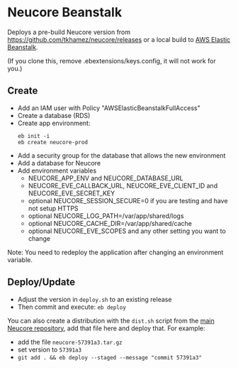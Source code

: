 # Neucore Beanstalk

Deploys a pre-build Neucore version from https://github.com/tkhamez/neucore/releases
or a local build to [AWS Elastic Beanstalk](https://aws.amazon.com/elasticbeanstalk).

(If you clone this, remove .ebextensions/keys.config, it will not work for you.)

## Create

- Add an IAM user with Policy "AWSElasticBeanstalkFullAccess"
- Create a database (RDS)
- Create app environment:
    ```
    eb init -i
    eb create neucore-prod
    ```
- Add a security group for the database that allows the new environment
- Add a database for Neucore
- Add environment variables
  - NEUCORE_APP_ENV and NEUCORE_DATABASE_URL
  - NEUCORE_EVE_CALLBACK_URL, NEUCORE_EVE_CLIENT_ID and NEUCORE_EVE_SECRET_KEY
  - optional NEUCORE_SESSION_SECURE=0 if you are testing and have not setup HTTPS
  - optional NEUCORE_LOG_PATH=/var/app/shared/logs
  - optional NEUCORE_CACHE_DIR=/var/app/shared/cache
  - optional NEUCORE_EVE_SCOPES and any other setting you want to change

Note: You need to redeploy the application after changing an environment variable.

## Deploy/Update

- Adjust the version in `deploy.sh` to an existing release
- Then commit and execute: `eb deploy`

You can also create a distribution with the `dist.sh` script from the 
[main Neucore repository](https://github.com/tkhamez/neucore), add that file here and deploy that. For example:
- add the file `neucore-57391a3.tar.gz`
- set version to `57391a3`
- `git add . && eb deploy --staged --message "commit 57391a3"`
